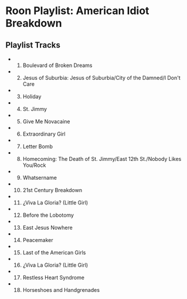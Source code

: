# Roon Playlist: American Idiot Breakdown

## Playlist Tracks


- 1. Boulevard of Broken Dreams
- 2. Jesus of Suburbia: Jesus of Suburbia/City of the Damned/I Don't Care
- 3. Holiday
- 4. St. Jimmy
- 5. Give Me Novacaine
- 6. Extraordinary Girl
- 7. Letter Bomb
- 8. Homecoming: The Death of St. Jimmy/East 12th St./Nobody Likes You/Rock
- 9. Whatsername
- 10. 21st Century Breakdown
- 11. ¿Viva La Gloria? (Little Girl)
- 12. Before the Lobotomy
- 13. East Jesus Nowhere
- 14. Peacemaker
- 15. Last of the American Girls
- 16. ¿Viva La Gloria? (Little Girl)
- 17. Restless Heart Syndrome
- 18. Horseshoes and Handgrenades

